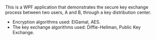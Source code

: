 This is a WPF application that demonstrates the secure key exchange process between two users, A and B, through a key distribution center.
- Encryption algorithms used: ElGamal, AES.
- The key exchange algorithms used: Diffie-Hellman, Public Key Exchange.








